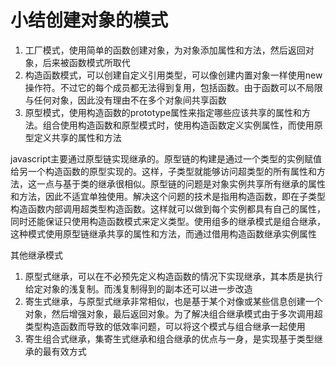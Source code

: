 # 小结创建对象的模式

1. 工厂模式，使用简单的函数创建对象，为对象添加属性和方法，然后返回对象，后来被函数模式所取代
2. 构造函数模式，可以创建自定义引用类型，可以像创建内置对象一样使用new操作符。不过它的每个成员都无法得到复用，包括函数。由于函数可以不局限与任何对象，因此没有理由不在多个对象间共享函数
3. 原型模式，使用构造函数的prototype属性来指定哪些应该共享的属性和方法。组合使用构造函数和原型模式时，使用构造函数定义实例属性，而使用原型定义共享的属性和方法

javascript主要通过原型链实现继承的。原型链的构建是通过一个类型的实例赋值给另一个构造函数的原型实现的。这样，子类型就能够访问超类型的所有属性和方法，这一点与基于类的继承很相似。原型链的问题是对象实例共享所有继承的属性和方法，因此不适宜单独使用。解决这个问题的技术是指用构造函数，即在子类型构造函数内部调用超类型构造函数。这样就可以做到每个实例都具有自己的属性，同时还能保证只使用构造函数模式来定义类型。使用组多的继承模式是组合继承，这种模式使用原型链继承共享的属性和方法，而通过借用构造函数继承实例属性

其他继承模式
1. 原型式继承，可以在不必预先定义构造函数的情况下实现继承，其本质是执行给定对象的浅复制。而浅复制得到的副本还可以进一步改造
2. 寄生式继承，与原型式继承非常相似，也是基于某个对像或某些信息创建一个对象，然后增强对象，最后返回对象。为了解决组合继承模式由于多次调用超类型构造函数而导致的低效率问题，可以将这个模式与组合继承一起使用
3. 寄生组合式继承，集寄生式继承和组合继承的优点与一身，是实现基于类型继承的最有效方式